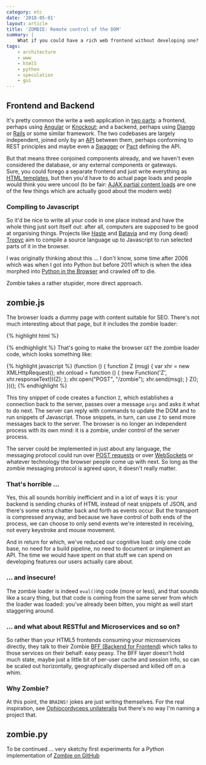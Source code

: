 ```yaml
---
category: etc
date: '2018-05-01'
layout: article
title: 'ZOMBIE: Remote control of the DOM'
summary: |
    What if you could have a rich web frontend without developing one?
tags:
    - architecture
    - www
    - html5
    - python
    - speculation
    - gui
---
```


## Frontend and Backend

It's pretty common the write a web application in 
[two parts](../mobile-app-architecture/): a frontend, 
perhaps using [Angular](https://angular.io/) or [Knockout](http://knockoutjs.com/);
and a backend, perhaps using [Django](https://www.djangoproject.com/)
or [Rails](http://rubyonrails.org/) or some similar framework.  The two codebases
are largely independent, joined only by an [API](../tranquil-apis/) between them, perhaps conforming
to REST principles and maybe even a [Swagger](https://swagger.io/) or
[Pact](https://docs.pact.io/) defining the API.

But that means three conjoined components already, and we haven't even considered
the database, or any external components or gateways.   
Sure, you could forego a separate frontend and just write everything as
[HTML templates](../templates-fugit/), but then you'd have to do actual page
loads and people would think you
were uncool (to be fair:
[AJAX partial content loads](../static-jquery-dynamic/)
are one of the few things which are actually good about the modern web)

### Compiling to Javascript

So it'd be nice to write all your code in one place instead and have the whole
thing just sort itself out: after all, computers are supposed to be good at 
organising things.  Projects like [Haste](https://haste-lang.org/) and
[Batavia](https://batavia.readthedocs.io/en/latest/) and my 
(long dead) [Tropyc](https://github.com/nickzoic/tropyc) aim to compile a source
language up to Javascript to run selected parts of it in the browser.

I was originally thinking about this ... I don't know, some time
after 2006 which was when I got into Python but before 2011 which 
is when the idea morphed into
[Python in the Browser](../python-in-the-browser/) and crawled off to die.

Zombie takes a rather stupider, more direct approach.

## zombie.js

The browser loads a dummy page with content suitable for SEO.  There's not much 
interesting about that page, but it includes the zombie loader:

{% highlight html %}
<script src="/zombie"></script>
{% endhighlight %}
That's going to make the browser `GET` the zombie loader code, which looks something
like:

{% highlight javascript %}
(function () {
  function Z (msg) {
    var xhr = new XMLHttpRequest();
    xhr.onload = function () {
      (new Function('Z', xhr.responseText))(Z);
    };
    xhr.open("POST", "/zombie");
    xhr.send(msg);
  }
  Z();
})();
{% endhighlight %}

This tiny snippet of code creates a function `Z`, which establishes a connection
back to the server, passes over a message `args` and asks it what to do next.
The server can reply with commands to update the DOM and to run snippets of Javascript.
Those snippets, in turn, can use `Z` to send more messages back
to the server.  The browser is no longer an independent process with its own mind:
it is a zombie, under control of the server process.

The server could be implemented in just about any language, the messaging protocol could run
over [POST requests](http://blog.fanout.io/2013/03/04/long-polling-doesnt-totally-suck/)
or over [WebSockets](https://developer.mozilla.org/en-US/docs/Web/API/WebSockets_API)
or whatever technology the browser people come up with next.  So long as the zombie
messaging protocol is agreed upon, it doesn't really matter.

### That's horrible ...

Yes, this all sounds horribly inefficient and in a lot of ways it is: your backend 
is sending chunks of HTML instead of neat snippets of JSON, and there's some extra
chatter back and forth as events occur.  But the transport is compressed anyway,
and because we have control of both ends of the process, we can choose to only send
events we're interested in receiving, not every keystroke and mouse movement.

And in return for which, we've reduced our cognitive load: only one code base,
no need for a build pipeline, no need to document or implement an API.  The time
we would have spent on that stuff we can spend on developing features our users
actually care about.

### ... and insecure!

The zombie loader is indeed `eval()`ing code (more or less), and that sounds like
a scary thing, but that code is coming from the same server from which the loader
was loaded: you've already been bitten, you might as well start staggering around.

### ... and what about RESTful and Microservices and so on?

So rather than your HTML5 frontends consuming your microservices directly, they
talk to their Zombie [BFF (Backend for Frontend)](https://samnewman.io/patterns/architectural/bff/)
which talks to those services on their behalf: easy peasy.  The BFF layer doesn't 
hold much state, maybe just a little bit of per-user cache and session info, so can
be scaled out horizontally, geographically dispersed and killed off on a whim.

### Why Zombie?

At this point, the `BRAINS!` jokes are just writing themselves.
For the real inspiration, see
[Ophiocordyceps unilateralis](https://www.theatlantic.com/science/archive/2017/11/how-the-zombie-fungus-takes-over-ants-bodies-to-control-their-minds/545864/) 
but there's no way I'm naming a project that.

## zombie.py

To be continued ... very sketchy first experiments for a Python implementation of
[Zombie on GitHub](https://github.com/nickzoic/zombie/)



